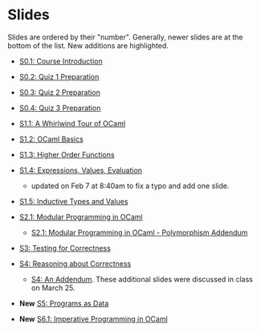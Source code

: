 # Slides

Slides are ordered by their "number". Generally, newer slides are at the bottom of the list. New additions are highlighted.

- [S0.1: Course Introduction](S0_1_Introduction.pdf)

- [S0.2: Quiz 1 Preparation](S0_2_Quiz_1.pdf)

- [S0.3: Quiz 2 Preparation](S0_3_Quiz_2.pdf)

- [S0.4: Quiz 3 Preparation](S0_4_Quiz_3.pdf)

- [S1.1: A Whirlwind Tour of OCaml](S1_1_OCaml_Whirlwind_Tour.pdf)

- [S1.2: OCaml Basics](S1_2_OCaml_Basics.pdf)

- [S1.3: Higher Order Functions](S1_3_Higher_Order_Functions.pdf)

- [S1.4: Expressions, Values, Evaluation](S1_4_Exprs_Values_Eval.pdf)
  - updated on Feb 7 at 8:40am to fix a typo and add one slide.

- [S1.5: Inductive Types and Values](S1_5_Inductive_Types_and_Values.pdf)

- [S2.1: Modular Programming in OCaml](S2_1_Modularity_in_OCaml.pdf)
  - [S2.1: Modular Programming in OCaml - Polymorphism Addendum](S2_1_Modularity_Polymorphism_Addendum.pdf)

- [S3: Testing for Correctness](S3_Testing.pdf)

- [S4: Reasoning about Correctness](S4_Reasoning_about_correctness.pdf)
  - [S4: An Addendum](S4_Reasoning_about_correctness_Addendum.pdf). These
    additional slides were discussed in class on March 25.

- **New** [S5: Programs as Data](S5_Programs_as_Data.pdf)

- **New** [S6.1: Imperative Programming in OCaml](S6_1_Imperative_OCaml_Programming.pdf)
